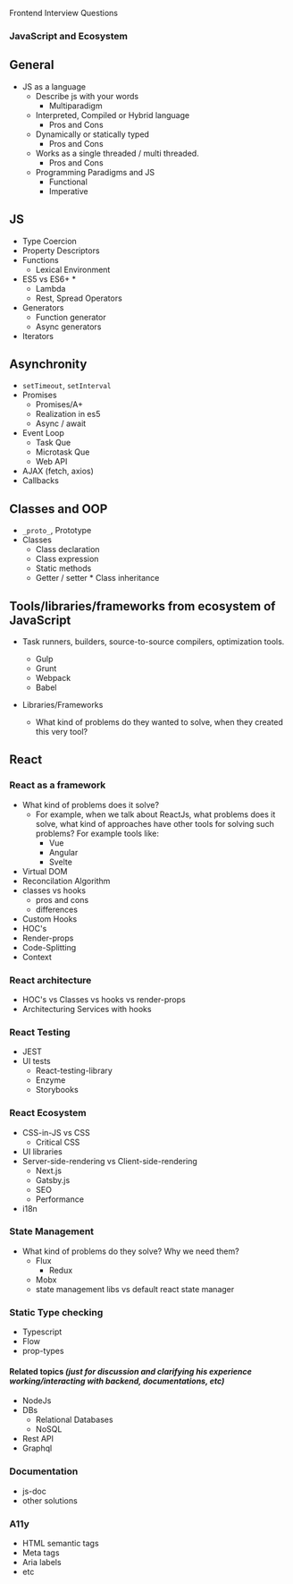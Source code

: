 Frontend Interview Questions

### JavaScript and Ecosystem

## General
- JS as a language
  - Describe js with your words
    - Multiparadigm
  - Interpreted, Compiled or Hybrid language
    - Pros and Cons
  - Dynamically or statically typed
      - Pros and Cons
  - Works as a single threaded / multi threaded.
      - Pros and Cons
  - Programming Paradigms and JS
    - Functional
    - Imperative

## JS
- Type Coercion
- Property Descriptors
- Functions
  - Lexical Environment
- ES5 vs ES6+ \*
  - Lambda
  - Rest, Spread Operators
- Generators
  - Function generator
  - Async generators
- Iterators

## Asynchronity
  - `setTimeout`, `setInterval`
  - Promises
    - Promises/A+
    - Realization in es5
    - Async / await
  - Event Loop
    - Task Que
    - Microtask Que
    - Web API
  - AJAX (fetch, axios)
  - Callbacks

## Classes and OOP
  - `_proto_`, Prototype
  - Classes
    - Class declaration
    - Class expression
    - Static methods
    - Getter / setter \* Class inheritance


## Tools/libraries/frameworks from ecosystem of JavaScript

- Task runners, builders, source-to-source compilers, optimization tools.

  - Gulp
  - Grunt
  - Webpack
  - Babel

- Libraries/Frameworks
  - What kind of problems do they wanted to solve, when they created this very tool?

## React

### React as a framework

- What kind of problems does it solve?
  - For example, when we talk about ReactJs, what problems does it solve, what kind of approaches have other tools for solving such problems? For example tools like:
    - Vue
    - Angular
    - Svelte
- Virtual DOM
- Reconcilation Algorithm
- classes vs hooks
  - pros and cons
  - differences
- Custom Hooks
- HOC's
- Render-props
- Code-Splitting
- Context

### React architecture

- HOC's vs Classes vs hooks vs render-props
- Architecturing Services with hooks

### React Testing

- JEST
- UI tests
  - React-testing-library
  - Enzyme
  - Storybooks

### React Ecosystem

- CSS-in-JS vs CSS
  - Critical CSS
- UI libraries
- Server-side-rendering vs Client-side-rendering
  - Next.js
  - Gatsby.js
  - SEO
  - Performance
- i18n

### State Management

- What kind of problems do they solve? Why we need them?
  - Flux
    - Redux
  - Mobx
  - state management libs vs default react state manager

### Static Type checking

- Typescript
- Flow
- prop-types

#### Related topics _(just for discussion and clarifying his experience working/interacting with backend, documentations, etc)_

- NodeJs
- DBs
  - Relational Databases
  - NoSQL
- Rest API
- Graphql

### Documentation

- js-doc
- other solutions

### A11y

- HTML semantic tags
- Meta tags
- Aria labels
- etc
